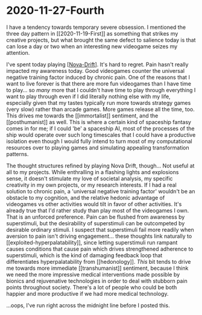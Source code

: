 # 2020-11-27-Fourth

I have a tendency towards temporary severe obsession.  I mentioned the three day pattern in [[2020-11-19-First]] as something that strikes my creative projects, but what brought the same defect to salience today is that can lose a day or two when an interesting new videogame seizes my attention.

I've spent today playing [[Nova-Drift]].  It's hard to regret.  Pain hasn't really impacted my awareness today.  Good videogames counter the universal negative training factor induced by chronic pain.  One of the reasons that I want to live forever is that there are more fun videogames than I have time to play...  so *many* more that I couldn't have time to play through everything I want to play through even if I did literally nothing else with my life, especially given that my tastes typically run more towards strategy games (very slow) rather than arcade games.  More games release all the time, too.  This drives me towards the [[immortalist]] sentiment, and the [[posthumanist]] as well.  This is where a certain kind of spaceship fantasy comes in for me; if I could 'be' a spaceship AI, most of the processes of the ship would operate over such long timescales that I could have a productive isolation even though I would fully intend to turn most of my computational resources over to playing games and simulating appealing transformation patterns.

The thought structures refined by playing Nova Drift, though...  Not useful at all to my projects.  While enthralling in a flashing lights and explosions sense, it doesn't stimulate my love of societal analysis, my specific creativity in my own projects, or my research interests.  If I had a real solution to chronic pain, a 'universal negative training factor' wouldn't be an obstacle to my cognition, and the relative hedonic advantage of videogames vs other activities would tilt in favor of other activities.  It's already true that I'd rather study than play most of the videogames I own.  That is an unforced preference.  Pain can be flushed from awareness by superstimuli, but the desirability of superstimuli can be outcompeted by desirable ordinary stimuli.  I suspect that superstimuli fail more readily when aversion to pain isn't driving engagement... these thoughts link naturally to [[exploited-hyperpalatability]], since letting superstimuli run rampant causes conditions that cause pain which drives strengthened adherence to superstimuli, which is the kind of damaging feedback loop that differentiates hyperpalatability from [[hedonology]].  *This* bit tends to drive me towards more immediate [[transhumanist]] sentiment, because I think we need the more impressive medical interventions made possible by bionics and rejuvenative technologies in order to deal with stubborn pain points throughout society.  There's a lot of people who could be both happier and more productive if we had more medical technology.

...oops, I've run right across the midnight line before I posted this.

[//begin]: # "Autogenerated link references for markdown compatibility"
[nova-drift]: nova-drift "Nova Drift"
[//end]: # "Autogenerated link references"